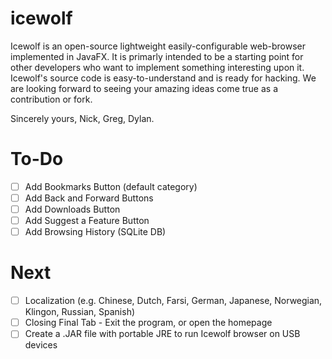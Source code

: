 # icewolf

Icewolf is an open-source lightweight easily-configurable web-browser implemented in JavaFX. It is primarly intended to be a starting point for other developers who want to implement something interesting upon it. Icewolf's source code is easy-to-understand and is ready for hacking. We are looking forward to seeing your amazing ideas come true as a contribution or fork.

Sincerely yours,
Nick, Greg, Dylan.

# To-Do

- [ ] Add Bookmarks Button (default category)
- [ ] Add Back and Forward Buttons
- [ ] Add Downloads Button
- [ ] Add Suggest a Feature Button
- [ ] Add Browsing History (SQLite DB)

# Next

- [ ] Localization (e.g. Chinese, Dutch, Farsi, German, Japanese, Norwegian, Klingon, Russian, Spanish)
- [ ] Closing Final Tab - Exit the program, or open the homepage
- [ ] Create a .JAR file with portable JRE to run Icewolf browser on USB devices
